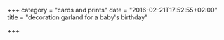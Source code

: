 +++
category = "cards and prints"
date = "2016-02-21T17:52:55+02:00"
title = "decoration garland for a baby's birthday"

+++
